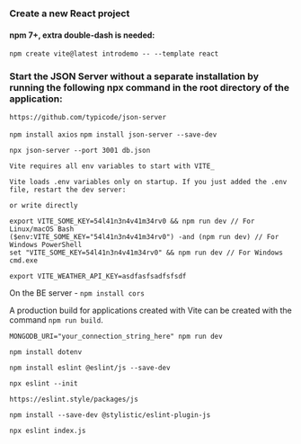### Create a new React project
#### npm 7+, extra double-dash is needed:

`npm create vite@latest introdemo -- --template react`

### Start the JSON Server without a separate installation by running the following npx command in the root directory of the application:

`https://github.com/typicode/json-server`

`npm install axios`
`npm install json-server --save-dev`

`npx json-server --port 3001 db.json`


```
Vite requires all env variables to start with VITE_

Vite loads .env variables only on startup. If you just added the .env file, restart the dev server:

or write directly

export VITE_SOME_KEY=54l41n3n4v41m34rv0 && npm run dev // For Linux/macOS Bash
($env:VITE_SOME_KEY="54l41n3n4v41m34rv0") -and (npm run dev) // For Windows PowerShell
set "VITE_SOME_KEY=54l41n3n4v41m34rv0" && npm run dev // For Windows cmd.exe

export VITE_WEATHER_API_KEY=asdfasfsadfsfsdf
```

On the BE server - `npm install cors`


A production build for applications created with Vite can be created with the command `npm run build`.


`MONGODB_URI="your_connection_string_here" npm run dev`

`npm install dotenv`

`npm install eslint @eslint/js --save-dev`

`npx eslint --init`

`https://eslint.style/packages/js`

`npm install --save-dev @stylistic/eslint-plugin-js`

`npx eslint index.js`